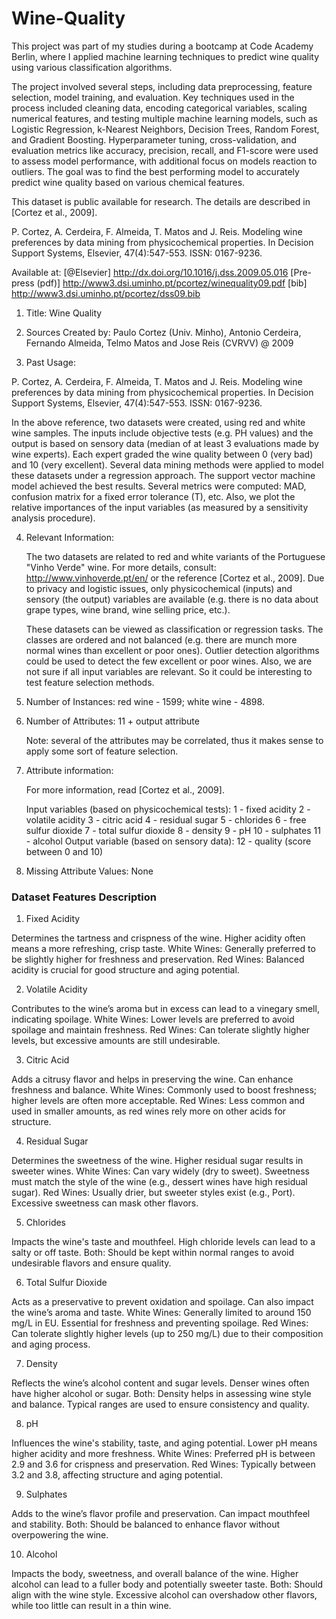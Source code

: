 # Wine-Quality

 This project was part of my studies during a bootcamp at Code Academy Berlin, where I applied machine learning techniques to predict wine quality using various classification algorithms.

 The project involved several steps, including data preprocessing, feature selection, model training, and evaluation. Key techniques used in the process included cleaning data, encoding categorical variables, scaling numerical features, and testing multiple machine learning models, such as Logistic Regression, k-Nearest Neighbors, Decision Trees, Random Forest, and Gradient Boosting. Hyperparameter tuning, cross-validation, and evaluation metrics like accuracy, precision, recall, and F1-score were used to assess model performance, with additional focus on models reaction to outliers. The goal was to find the best performing model to accurately predict wine quality based on various chemical features.


  This dataset is public available for research. The details are described in [Cortez et al., 2009]. 
  
  P. Cortez, A. Cerdeira, F. Almeida, T. Matos and J. Reis. 
  Modeling wine preferences by data mining from physicochemical properties.
  In Decision Support Systems, Elsevier, 47(4):547-553. ISSN: 0167-9236.

  Available at: [@Elsevier] http://dx.doi.org/10.1016/j.dss.2009.05.016
                [Pre-press (pdf)] http://www3.dsi.uminho.pt/pcortez/winequality09.pdf
                [bib] http://www3.dsi.uminho.pt/pcortez/dss09.bib

1. Title: Wine Quality 

2. Sources
   Created by: Paulo Cortez (Univ. Minho), Antonio Cerdeira, Fernando Almeida, Telmo Matos and Jose Reis (CVRVV) @ 2009
   
3. Past Usage:

  P. Cortez, A. Cerdeira, F. Almeida, T. Matos and J. Reis. 
  Modeling wine preferences by data mining from physicochemical properties.
  In Decision Support Systems, Elsevier, 47(4):547-553. ISSN: 0167-9236.

  In the above reference, two datasets were created, using red and white wine samples.
  The inputs include objective tests (e.g. PH values) and the output is based on sensory data
  (median of at least 3 evaluations made by wine experts). Each expert graded the wine quality 
  between 0 (very bad) and 10 (very excellent). Several data mining methods were applied to model
  these datasets under a regression approach. The support vector machine model achieved the
  best results. Several metrics were computed: MAD, confusion matrix for a fixed error tolerance (T),
  etc. Also, we plot the relative importances of the input variables (as measured by a sensitivity
  analysis procedure).
 
4. Relevant Information:

   The two datasets are related to red and white variants of the Portuguese "Vinho Verde" wine.
   For more details, consult: http://www.vinhoverde.pt/en/ or the reference [Cortez et al., 2009].
   Due to privacy and logistic issues, only physicochemical (inputs) and sensory (the output) variables 
   are available (e.g. there is no data about grape types, wine brand, wine selling price, etc.).

   These datasets can be viewed as classification or regression tasks.
   The classes are ordered and not balanced (e.g. there are munch more normal wines than
   excellent or poor ones). Outlier detection algorithms could be used to detect the few excellent
   or poor wines. Also, we are not sure if all input variables are relevant. So
   it could be interesting to test feature selection methods. 

5. Number of Instances: red wine - 1599; white wine - 4898. 

6. Number of Attributes: 11 + output attribute
  
   Note: several of the attributes may be correlated, thus it makes sense to apply some sort of
   feature selection.

7. Attribute information:

   For more information, read [Cortez et al., 2009].

   Input variables (based on physicochemical tests):
   1 - fixed acidity
   2 - volatile acidity
   3 - citric acid
   4 - residual sugar
   5 - chlorides
   6 - free sulfur dioxide
   7 - total sulfur dioxide
   8 - density
   9 - pH
   10 - sulphates
   11 - alcohol
   Output variable (based on sensory data): 
   12 - quality (score between 0 and 10)

8. Missing Attribute Values: None


### Dataset Features Description

1. Fixed Acidity

Determines the tartness and crispness of the wine. Higher acidity often means a more refreshing, crisp taste.
White Wines: Generally preferred to be slightly higher for freshness and preservation.
Red Wines: Balanced acidity is crucial for good structure and aging potential.

2. Volatile Acidity

Contributes to the wine’s aroma but in excess can lead to a vinegary smell, indicating spoilage.
White Wines: Lower levels are preferred to avoid spoilage and maintain freshness.
Red Wines: Can tolerate slightly higher levels, but excessive amounts are still undesirable.

3. Citric Acid

Adds a citrusy flavor and helps in preserving the wine. Can enhance freshness and balance.
White Wines: Commonly used to boost freshness; higher levels are often more acceptable.
Red Wines: Less common and used in smaller amounts, as red wines rely more on other acids for structure.

4. Residual Sugar

Determines the sweetness of the wine. Higher residual sugar results in sweeter wines.
White Wines: Can vary widely (dry to sweet). Sweetness must match the style of the wine (e.g., dessert wines have high residual sugar).
Red Wines: Usually drier, but sweeter styles exist (e.g., Port). Excessive sweetness can mask other flavors.

5. Chlorides

Impacts the wine's taste and mouthfeel. High chloride levels can lead to a salty or off taste.
Both: Should be kept within normal ranges to avoid undesirable flavors and ensure quality.

6. Total Sulfur Dioxide

Acts as a preservative to prevent oxidation and spoilage. Can also impact the wine’s aroma and taste.
White Wines: Generally limited to around 150 mg/L in EU. Essential for freshness and preventing spoilage.
Red Wines: Can tolerate slightly higher levels (up to 250 mg/L) due to their composition and aging process.

7. Density

Reflects the wine’s alcohol content and sugar levels. Denser wines often have higher alcohol or sugar.
Both: Density helps in assessing wine style and balance. Typical ranges are used to ensure consistency and quality.

8. pH

Influences the wine's stability, taste, and aging potential. Lower pH means higher acidity and more freshness.
White Wines: Preferred pH is between 2.9 and 3.6 for crispness and preservation.
Red Wines: Typically between 3.2 and 3.8, affecting structure and aging potential.

9. Sulphates

Adds to the wine’s flavor profile and preservation. Can impact mouthfeel and stability.
Both: Should be balanced to enhance flavor without overpowering the wine.

10. Alcohol

Impacts the body, sweetness, and overall balance of the wine. Higher alcohol can lead to a fuller body and potentially sweeter taste.
Both: Should align with the wine style. Excessive alcohol can overshadow other flavors, while too little can result in a thin wine.